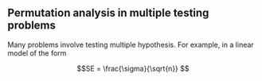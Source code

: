 
## Permutation analysis in multiple testing problems

Many problems involve testing multiple hypothesis. For example, in a linear model of the form 

```math 
SE = \frac{\sigma}{\sqrt{n}} 
```

